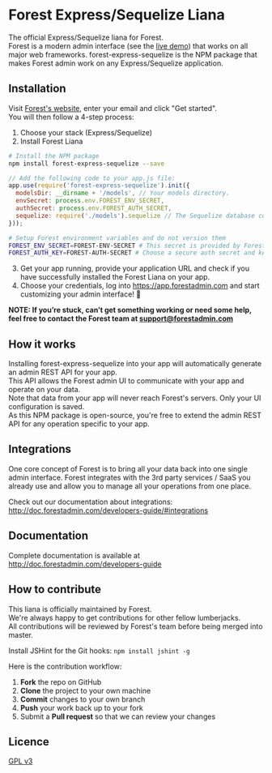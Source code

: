 # Forest Express/Sequelize Liana

The official Express/Sequelize liana for Forest.  
Forest is a modern admin interface (see the [live demo](https://app.forestadmin.com/login?livedemo)) that works on all major web frameworks.
forest-express-sequelize is the NPM package that makes Forest admin work on any Express/Sequelize application.

## Installation

Visit [Forest's website](http://www.forestadmin.com), enter your email and click "Get started".  
You will then follow a 4-step process:

1. Choose your stack (Express/Sequelize)
2. Install Forest Liana
  ```bash
  # Install the NPM package
  npm install forest-express-sequelize --save
  ```

  ```javascript
  // Add the following code to your app.js file:
  app.use(require('forest-express-sequelize').init({
    modelsDir: __dirname + '/models', // Your models directory.
    envSecret: process.env.FOREST_ENV_SECRET,
    authSecret: process.env.FOREST_AUTH_SECRET,
    sequelize: require('./models').sequelize // The Sequelize database connection.
  }));
  ```
  ```bash
  # Setup Forest environment variables and do not version them
  FOREST_ENV_SECRET=FOREST-ENV-SECRET # This secret is provided by Forest during the project creation
  FOREST_AUTH_KEY=FOREST-AUTH-SECRET # Choose a secure auth secret and keep it in a safe place
  ```
3. Get your app running, provide your application URL and check if you have successfully installed the Forest Liana on your app.  
4. Choose your credentials, log into https://app.forestadmin.com and start customizing your admin interface! 🎉

**NOTE: If you’re stuck, can’t get something working or need some help, feel free to contact the Forest team at support@forestadmin.com**

## How it works

Installing forest-express-sequelize into your app will automatically generate an admin REST API for your app.  
This API allows the Forest admin UI to communicate with your app and operate on your data.  
Note that data from your app will never reach Forest's servers. Only your UI configuration is saved.  
As this NPM package is open-source, you're free to extend the admin REST API for any operation specific to your app.  

## Integrations

One core concept of Forest is to bring all your data back into one single admin interface. Forest integrates with the 3rd party services / SaaS you already use and allow you to manage all your operations from one place.

Check out our documentation about integrations: http://doc.forestadmin.com/developers-guide/#integrations

## Documentation

Complete documentation is available at http://doc.forestadmin.com/developers-guide

## How to contribute

This liana is officially maintained by Forest.  
We're always happy to get contributions for other fellow lumberjacks.  
All contributions will be reviewed by Forest's team before being merged into master.

Install JSHint for the Git hooks:
`npm install jshint -g`

Here is the contribution workflow:

1. **Fork** the repo on GitHub
2. **Clone** the project to your own machine
3. **Commit** changes to your own branch
4. **Push** your work back up to your fork
5. Submit a **Pull request** so that we can review your changes

## Licence

[GPL v3](https://github.com/ForestAdmin/forest-express-sequelize/blob/master/LICENSE)

